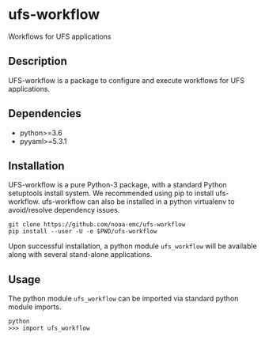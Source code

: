 # ufs-workflow
Workflows for UFS applications

## Description
UFS-workflow is a package to configure and execute workflows for UFS applications.

## Dependencies
- python>=3.6
- pyyaml>=5.3.1

## Installation
UFS-workflow is a pure Python-3 package, with a standard Python setuptools install system. We recommended using pip to install ufs-workflow.  ufs-workflow can also be installed in a python virtualenv to avoid/resolve dependency issues.

```
git clone https://github.com/noaa-emc/ufs-workflow
pip install --user -U -e $PWD/ufs-workflow
```

Upon successful installation, a python module `ufs_workflow` will be available along with several stand-alone applications.

## Usage
The python module `ufs_workflow` can be imported via standard python module imports.

```
python
>>> import ufs_workflow

```

